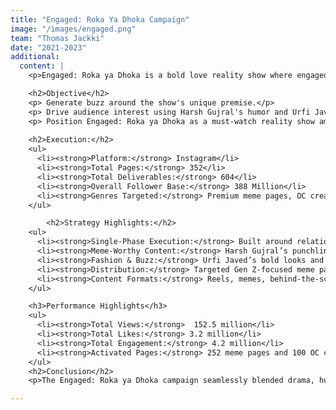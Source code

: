 ```yaml
---
title: "Engaged: Roka Ya Dhoka Campaign"
image: "/images/engaged.png"
team: "Thomas Jackki"
date: "2021-2023"
additional:
  content: |
    <p>Engaged: Roka ya Dhoka is a bold love reality show where engaged couples live together to test their relationships before marriage. With the quirky and entertaining duo of Harsh Gujral and Urfi Javed as hosts, the show blends drama, humor, emotions, and fashion into one binge-worthy experience. The campaign centered on amplifying these core elements to create a strong online presence.</p>

    <h2>Objective</h2>
    <p> Generate buzz around the show's unique premise.</p>
    <p> Drive audience interest using Harsh Gujral's humor and Urfi Javed’s glamor.</p>
    <p> Position Engaged: Roka ya Dhoka as a must-watch reality show among Gen Z and young adult viewers.</p>
    
    <h2>Execution:</h2>
    <ul>
      <li><strong>Platform:</strong> Instagram</li>
      <li><strong>Total Pages:</strong> 352</li>
      <li><strong>Total Deliverables:</strong> 604</li>
      <li><strong>Overall Follower Base:</strong> 388 Million</li>
      <li><strong>Genres Targeted:</strong> Premium meme pages, OC creators, gaming and entertainment content pages</li>
    </ul>

        <h2>Strategy Highlights:</h2>
    <ul>
      <li><strong>Single-Phase Execution:</strong> Built around relationship drama, heated arguments, and emotionally intense moments.</li>
      <li><strong>Meme-Worthy Content:</strong> Harsh Gujral’s punchlines and sarcastic humor used as meme hooks.</li>
      <li><strong>Fashion & Buzz:</strong> Urfi Javed’s bold looks and unfiltered personality amplified the glam factor.</li>
      <li><strong>Distribution:</strong> Targeted Gen Z-focused meme pages and OC creators across Tier 1 & 2 cities to ensure cultural relevance and high engagement.</li>
      <li><strong>Content Formats:</strong> Reels, memes, behind-the-scenes clips, and audio trends were used to stir conversations.</li>
    </ul>

    <h3>Performance Highlights</h3>
    <ul>
      <li><strong>Total Views:</strong>  152.5 million</li>
      <li><strong>Total Likes:</strong> 3.2 million</li>
      <li><strong>Total Engagement:</strong> 4.2 million</li>
      <li><strong>Activated Pages:</strong> 252 meme pages and 100 OC creators</li>
    </ul>
    <h2>Conclusion</h2>
    <p>The Engaged: Roka ya Dhoka campaign seamlessly blended drama, humor, glamor, and controversy to spark massive online conversations. With a well-structured influencer and meme strategy, Marque Berry drove impressive engagement, positioning the show as a viral favorite among young audiences. The campaign’s success underscores the impact of culturally tuned storytelling paired with strong distribution on social media.</p>

---
```

